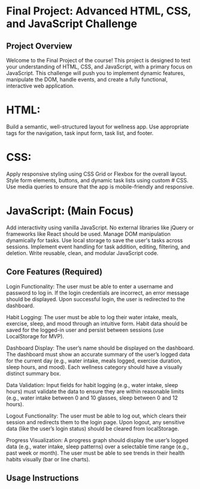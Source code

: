 # Final Project: Advanced HTML, CSS, and JavaScript Challenge

## Project Overview

Welcome to the Final Project of the course! This project is designed to test your understanding of HTML, CSS, and JavaScript, with a primary focus on JavaScript. This challenge will push you to implement dynamic features, manipulate the DOM, handle events, and create a fully functional, interactive web application.

# HTML:

Build a semantic, well-structured layout for wellness app.
Use appropriate tags for the navigation, task input form, task list, and footer.

# CSS:

Apply responsive styling using CSS Grid or Flexbox for the overall layout.
Style form elements, buttons, and dynamic task lists using custom # CSS.
Use media queries to ensure that the app is mobile-friendly and responsive.

# JavaScript: (Main Focus)

Add interactivity using vanilla JavaScript. No external libraries like jQuery or frameworks like React should be used.
Manage DOM manipulation dynamically for tasks.
Use local storage to save the user's tasks across sessions.
Implement event handling for task addition, editing, filtering, and deletion.
Write reusable, clean, and modular JavaScript code.

## Core Features (Required)

Login Functionality:
The user must be able to enter a username and password to log in.
If the login credentials are incorrect, an error message should be displayed.
Upon successful login, the user is redirected to the dashboard.

Habit Logging:
The user must be able to log their water intake, meals, exercise, sleep, and mood through an intuitive form.
Habit data should be saved for the logged-in user and persist between sessions (use LocalStorage for MVP).

Dashboard Display:
The user’s name should be displayed on the dashboard.
The dashboard must show an accurate summary of the user’s logged data for the current day (e.g., water intake, meals logged, exercise duration, sleep hours, and mood).
Each wellness category should have a visually distinct summary box.

Data Validation:
Input fields for habit logging (e.g., water intake, sleep hours) must validate the data to ensure they are within reasonable limits (e.g., water intake between 0 and 10 glasses, sleep between 0 and 12 hours).

Logout Functionality:
The user must be able to log out, which clears their session and redirects them to the login page.
Upon logout, any sensitive data (like the user’s login status) should be cleared from localStorage.

Progress Visualization:
A progress graph should display the user’s logged data (e.g., water intake, sleep patterns) over a selectable time range (e.g., past week or month).
The user must be able to see trends in their health habits visually (bar or line charts).

## Usage Instructions


